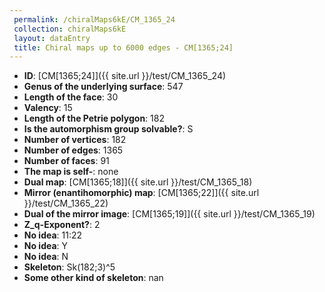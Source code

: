 ```yaml
--- 
 permalink: /chiralMaps6kE/CM_1365_24 
 collection: chiralMaps6kE
 layout: dataEntry
 title: Chiral maps up to 6000 edges - CM[1365;24]
---
```


- **ID**: [CM[1365;24]]({{ site.url }}/test/CM_1365_24)
- **Genus of the underlying surface**: 547
- **Length of the face**: 30
- **Valency**: 15
- **Length of the Petrie polygon**: 182
- **Is the automorphism group solvable?**: S
- **Number of vertices**: 182
- **Number of edges**: 1365
- **Number of faces**: 91
- **The map is self-**: none
- **Dual map**: [CM[1365;18]]({{ site.url }}/test/CM_1365_18)
- **Mirror (enantihomorphic) map**: [CM[1365;22]]({{ site.url }}/test/CM_1365_22)
- **Dual of the mirror image**: [CM[1365;19]]({{ site.url }}/test/CM_1365_19)
- **Z_q-Exponent?**: 2
- **No idea**:  11:22
- **No idea**: Y
- **No idea**: N
- **Skeleton**: Sk(182;3)^5
- **Some other kind of skeleton**: nan

